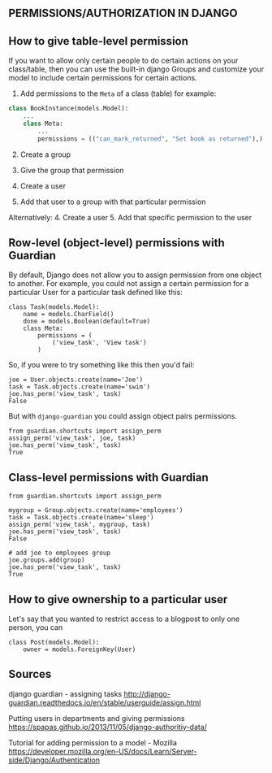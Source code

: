 PERMISSIONS/AUTHORIZATION IN DJANGO
-----------------------------------


How to give table-level permission
-----------------------------------
If you want to allow only certain people
to do certain actions on your class/table,
then you can use the built-in django Groups
and customize your model to include
certain permissions for certain actions.



1. Add permissions to the `Meta` of a class (table)
for example:
```python
class BookInstance(models.Model):
    ...
    class Meta:
        ...
        permissions = (("can_mark_returned", "Set book as returned"),)
```

2. Create a group
3. Give the group that permission

4. Create a user
5. Add that user to a group with that particular permission

Alternatively:
4. Create a user
5. Add that specific permission to the user

Row-level (object-level) permissions with Guardian
------------------------------
By default, Django does not allow you to assign
permission from one object to another. For example,
you could not assign a certain permission for 
a particular User for a particular task defined 
like this:
```
class Task(models.Model):
    name = models.CharField()
    done = models.Boolean(default=True)
    class Meta:
        permissions = (
            ('view_task', 'View task')
        )
```
So, if you were to try something like this
then you'd fail:
```
joe = User.objects.create(name='Joe')
task = Task.objects.create(name='swim')
joe.has_perm('view_task', task)
False
```
But with `django-guardian` you could
assign object pairs permissions.
```
from guardian.shortcuts import assign_perm
assign_perm('view_task', joe, task)
joe.has_perm('view_task', task)
True
```

Class-level permissions with Guardian
-----------------------------------
```
from guardian.shortcuts import assign_perm

mygroup = Group.objects.create(name='employees')
task = Task.objects.create(name='sleep')
assign_perm('view_task', mygroup, task)
joe.has_perm('view_task', task)
False

# add joe to employees group
joe.groups.add(group)
joe.has_perm('view_task', task)
True
```



How to give ownership to a particular user
---------------------------------
Let's say that you wanted to restrict access
to a blogpost to only one person, you
can 
```
class Post(models.Model):
    owner = models.ForeignKey(User)
```

Sources
--------

django guardian - assigning tasks
http://django-guardian.readthedocs.io/en/stable/userguide/assign.html

Putting users in departments and giving permissions
https://spapas.github.io/2013/11/05/django-authoritiy-data/

Tutorial for adding permission to a model - Mozilla
https://developer.mozilla.org/en-US/docs/Learn/Server-side/Django/Authentication